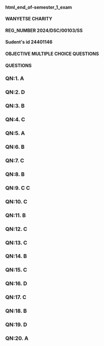 #### html_end_of-semester_1_exam
#### WANYETSE CHARITY
#### REG_NUMBER   2024/DSC/00103/SS
#### Sudent's id  24401146
####  OBJECTIVE MULTIPLE CHOICE QUESTIONS
####   QUESTIONS
### QN:1.  A
### QN:2.  D
### QN:3.  B 
### QN:4.  C
### QN:5.  A
### QN:6.  B
### QN:7.  C
### QN:8.  B
### QN:9.  C                                                                                                                                                                                                                                                                                                                                                  C
### QN:10.  C
### QN:11.   B
### QN:12.   C
### QN:13.   C
### QN:14.  B
### QN:15.  C
### QN:16.   D
### QN:17.  C
### QN:18.  B
### QN:19.   D
### QN:20.   A
